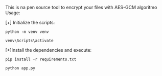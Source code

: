 This is na pen source tool to encrypt your files with AES-GCM algoritmo
Usage:

[+] Initialize the scripts:
```
python -m venv venv

venv\Scripts\activate
```
[+]Install the dependencies and execute:
```
pip install -r requirements.txt

python app.py
```
